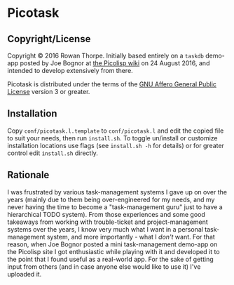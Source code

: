 Picotask
========

Copyright/License
-----------------

Copyright © 2016 Rowan Thorpe. Initially based entirely on a `taskdb` demo-app
posted by Joe Bognor at [the Picolisp wiki](http://picolisp.com/wiki/?taskdb) on 24 August 2016, and
intended to develop extensively from there.

Picotask is distributed under the terms of the [GNU Affero General Public
License](https://www.gnu.org/licenses/agpl-3.0.html) version 3 or greater.

Installation
------------

Copy `conf/picotask.l.template` to `conf/picotask.l` and edit the copied file to
suit your needs, then run `install.sh`. To toggle un/install or customize
installation locations use flags (see `install.sh -h` for details) or for
greater control edit `install.sh` directly.

Rationale
---------

I was frustrated by various task-management systems I gave up on over the years
(mainly due to them being over-engineered for my needs, and my never having the
time to become a "task-management guru" just to have a hierarchical TODO
system). From those experiences and some good takeaways from working with
trouble-ticket and project-management systems over the years, I know very much
what I want in a personal task-management system, and more importantly - what I
*don't* want. For that reason, when Joe Bognor posted a mini task-management
demo-app on the Picolisp site I got enthusiastic while playing with it and
developed it to the point that I found useful as a real-world app. For the sake
of getting input from others (and in case anyone else would like to use it)
I've uploaded it.
